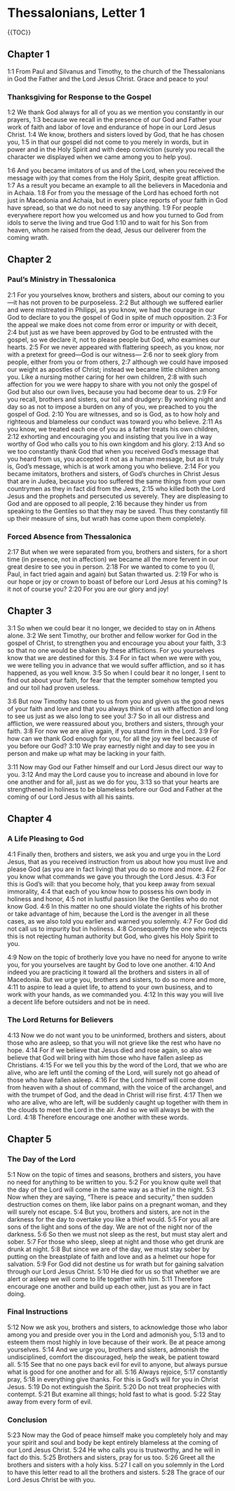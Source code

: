 # Thessalonians, Letter 1

{{TOC}}

## Chapter 1

<a name="1:1">1:1</a> From Paul and Silvanus and Timothy, to the church of the Thessalonians in God the Father and the Lord Jesus Christ. Grace and peace to you!

### Thanksgiving for Response to the Gospel

<a name="1:2">1:2</a> We thank God always for all of you as we mention you constantly in our prayers, <a name="1:3">1:3</a> because we recall in the presence of our God and Father your work of faith and labor of love and endurance of hope in our Lord Jesus Christ. <a name="1:4">1:4</a> We know, brothers and sisters loved by God, that he has chosen you, <a name="1:5">1:5</a> in that our gospel did not come to you merely in words, but in power and in the Holy Spirit and with deep conviction (surely you recall the character we displayed when we came among you to help you).

<a name="1:6">1:6</a> And you became imitators of us and of the Lord, when you received the message with joy that comes from the Holy Spirit, despite great affliction. <a name="1:7">1:7</a> As a result you became an example to all the believers in Macedonia and in Achaia. <a name="1:8">1:8</a> For from you the message of the Lord has echoed forth not just in Macedonia and Achaia, but in every place reports of your faith in God have spread, so that we do not need to say anything. <a name="1:9">1:9</a> For people everywhere report how you welcomed us and how you turned to God from idols to serve the living and true God <a name="1:10">1:10</a> and to wait for his Son from heaven, whom he raised from the dead, Jesus our deliverer from the coming wrath.

## Chapter 2

### Paul’s Ministry in Thessalonica

<a name="2:1">2:1</a> For you yourselves know, brothers and sisters, about our coming to you—it has not proven to be purposeless. <a name="2:2">2:2</a> But although we suffered earlier and were mistreated in Philippi, as you know, we had the courage in our God to declare to you the gospel of God in spite of much opposition. <a name="2:3">2:3</a> For the appeal we make does not come from error or impurity or with deceit, <a name="2:4">2:4</a> but just as we have been approved by God to be entrusted with the gospel, so we declare it, not to please people but God, who examines our hearts. <a name="2:5">2:5</a> For we never appeared with flattering speech, as you know, nor with a pretext for greed—God is our witness— <a name="2:6">2:6</a> nor to seek glory from people, either from you or from others, <a name="2:7">2:7</a> although we could have imposed our weight as apostles of Christ; instead we became little children among you. Like a nursing mother caring for her own children, <a name="2:8">2:8</a> with such affection for you we were happy to share with you not only the gospel of God but also our own lives, because you had become dear to us. <a name="2:9">2:9</a> For you recall, brothers and sisters, our toil and drudgery: By working night and day so as not to impose a burden on any of you, we preached to you the gospel of God. <a name="2:10">2:10</a> You are witnesses, and so is God, as to how holy and righteous and blameless our conduct was toward you who believe. <a name="2:11">2:11</a> As you know, we treated each one of you as a father treats his own children, <a name="2:12">2:12</a> exhorting and encouraging you and insisting that you live in a way worthy of God who calls you to his own kingdom and his glory. <a name="2:13">2:13</a> And so we too constantly thank God that when you received God’s message that you heard from us, you accepted it not as a human message, but as it truly is, God’s message, which is at work among you who believe. <a name="2:14">2:14</a> For you became imitators, brothers and sisters, of God’s churches in Christ Jesus that are in Judea, because you too suffered the same things from your own countrymen as they in fact did from the Jews, <a name="2:15">2:15</a> who killed both the Lord Jesus and the prophets and persecuted us severely. They are displeasing to God and are opposed to all people, <a name="2:16">2:16</a> because they hinder us from speaking to the Gentiles so that they may be saved. Thus they constantly fill up their measure of sins, but wrath has come upon them completely.

### Forced Absence from Thessalonica

<a name="2:17">2:17</a> But when we were separated from you, brothers and sisters, for a short time (in presence, not in affection) we became all the more fervent in our great desire to see you in person. <a name="2:18">2:18</a> For we wanted to come to you (I, Paul, in fact tried again and again) but Satan thwarted us. <a name="2:19">2:19</a> For who is our hope or joy or crown to boast of before our Lord Jesus at his coming? Is it not of course you? <a name="2:20">2:20</a> For you are our glory and joy!

## Chapter 3

<a name="3:1">3:1</a> So when we could bear it no longer, we decided to stay on in Athens alone. <a name="3:2">3:2</a> We sent Timothy, our brother and fellow worker for God in the gospel of Christ, to strengthen you and encourage you about your faith, <a name="3:3">3:3</a> so that no one would be shaken by these afflictions. For you yourselves know that we are destined for this. <a name="3:4">3:4</a> For in fact when we were with you, we were telling you in advance that we would suffer affliction, and so it has happened, as you well know. <a name="3:5">3:5</a> So when I could bear it no longer, I sent to find out about your faith, for fear that the tempter somehow tempted you and our toil had proven useless.

<a name="3:6">3:6</a> But now Timothy has come to us from you and given us the good news of your faith and love and that you always think of us with affection and long to see us just as we also long to see you! <a name="3:7">3:7</a> So in all our distress and affliction, we were reassured about you, brothers and sisters, through your faith. <a name="3:8">3:8</a> For now we are alive again, if you stand firm in the Lord. <a name="3:9">3:9</a> For how can we thank God enough for you, for all the joy we feel because of you before our God? <a name="3:10">3:10</a> We pray earnestly night and day to see you in person and make up what may be lacking in your faith.

<a name="3:11">3:11</a> Now may God our Father himself and our Lord Jesus direct our way to you. <a name="3:12">3:12</a> And may the Lord cause you to increase and abound in love for one another and for all, just as we do for you, <a name="3:13">3:13</a> so that your hearts are strengthened in holiness to be blameless before our God and Father at the coming of our Lord Jesus with all his saints.

## Chapter 4

### A Life Pleasing to God

<a name="4:1">4:1</a> Finally then, brothers and sisters, we ask you and urge you in the Lord Jesus, that as you received instruction from us about how you must live and please God (as you are in fact living) that you do so more and more. <a name="4:2">4:2</a> For you know what commands we gave you through the Lord Jesus. <a name="4:3">4:3</a> For this is God’s will: that you become holy, that you keep away from sexual immorality, <a name="4:4">4:4</a> that each of you know how to possess his own body in holiness and honor, <a name="4:5">4:5</a> not in lustful passion like the Gentiles who do not know God. <a name="4:6">4:6</a> In this matter no one should violate the rights of his brother or take advantage of him, because the Lord is the avenger in all these cases, as we also told you earlier and warned you solemnly. <a name="4:7">4:7</a> For God did not call us to impurity but in holiness. <a name="4:8">4:8</a> Consequently the one who rejects this is not rejecting human authority but God, who gives his Holy Spirit to you.

<a name="4:9">4:9</a> Now on the topic of brotherly love you have no need for anyone to write you, for you yourselves are taught by God to love one another. <a name="4:10">4:10</a> And indeed you are practicing it toward all the brothers and sisters in all of Macedonia. But we urge you, brothers and sisters, to do so more and more, <a name="4:11">4:11</a> to aspire to lead a quiet life, to attend to your own business, and to work with your hands, as we commanded you. <a name="4:12">4:12</a> In this way you will live a decent life before outsiders and not be in need.

### The Lord Returns for Believers

<a name="4:13">4:13</a> Now we do not want you to be uninformed, brothers and sisters, about those who are asleep, so that you will not grieve like the rest who have no hope. <a name="4:14">4:14</a> For if we believe that Jesus died and rose again, so also we believe that God will bring with him those who have fallen asleep as Christians. <a name="4:15">4:15</a> For we tell you this by the word of the Lord, that we who are alive, who are left until the coming of the Lord, will surely not go ahead of those who have fallen asleep. <a name="4:16">4:16</a> For the Lord himself will come down from heaven with a shout of command, with the voice of the archangel, and with the trumpet of God, and the dead in Christ will rise first. <a name="4:17">4:17</a> Then we who are alive, who are left, will be suddenly caught up together with them in the clouds to meet the Lord in the air. And so we will always be with the Lord. <a name="4:18">4:18</a> Therefore encourage one another with these words.

## Chapter 5

### The Day of the Lord

<a name="5:1">5:1</a> Now on the topic of times and seasons, brothers and sisters, you have no need for anything to be written to you. <a name="5:2">5:2</a> For you know quite well that the day of the Lord will come in the same way as a thief in the night. <a name="5:3">5:3</a> Now when they are saying, “There is peace and security,” then sudden destruction comes on them, like labor pains on a pregnant woman, and they will surely not escape. <a name="5:4">5:4</a> But you, brothers and sisters, are not in the darkness for the day to overtake you like a thief would. <a name="5:5">5:5</a> For you all are sons of the light and sons of the day. We are not of the night nor of the darkness. <a name="5:6">5:6</a> So then we must not sleep as the rest, but must stay alert and sober. <a name="5:7">5:7</a> For those who sleep, sleep at night and those who get drunk are drunk at night. <a name="5:8">5:8</a> But since we are of the day, we must stay sober by putting on the breastplate of faith and love and as a helmet our hope for salvation. <a name="5:9">5:9</a> For God did not destine us for wrath but for gaining salvation through our Lord Jesus Christ. <a name="5:10">5:10</a> He died for us so that whether we are alert or asleep we will come to life together with him. <a name="5:11">5:11</a> Therefore encourage one another and build up each other, just as you are in fact doing.

### Final Instructions

<a name="5:12">5:12</a> Now we ask you, brothers and sisters, to acknowledge those who labor among you and preside over you in the Lord and admonish you, <a name="5:13">5:13</a> and to esteem them most highly in love because of their work. Be at peace among yourselves. <a name="5:14">5:14</a> And we urge you, brothers and sisters, admonish the undisciplined, comfort the discouraged, help the weak, be patient toward all. <a name="5:15">5:15</a> See that no one pays back evil for evil to anyone, but always pursue what is good for one another and for all. <a name="5:16">5:16</a> Always rejoice, <a name="5:17">5:17</a> constantly pray, <a name="5:18">5:18</a> in everything give thanks. For this is God’s will for you in Christ Jesus. <a name="5:19">5:19</a> Do not extinguish the Spirit. <a name="5:20">5:20</a> Do not treat prophecies with contempt. <a name="5:21">5:21</a> But examine all things; hold fast to what is good. <a name="5:22">5:22</a> Stay away from every form of evil.

### Conclusion

<a name="5:23">5:23</a> Now may the God of peace himself make you completely holy and may your spirit and soul and body be kept entirely blameless at the coming of our Lord Jesus Christ. <a name="5:24">5:24</a> He who calls you is trustworthy, and he will in fact do this. <a name="5:25">5:25</a> Brothers and sisters, pray for us too. <a name="5:26">5:26</a> Greet all the brothers and sisters with a holy kiss. <a name="5:27">5:27</a> I call on you solemnly in the 
Lord to have this letter read to all the 
brothers and sisters. <a name="5:28">5:28</a> The grace of our Lord Jesus Christ be with you.